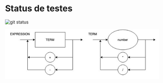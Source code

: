 # Status de testes

![git status](http://3.129.230.99/svg/victorlga/compiler/)

![diagrama sintatico](diagrama_sintatico.png)
